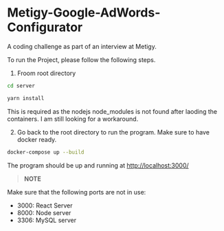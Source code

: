 # Metigy-Google-AdWords-Configurator

A coding challenge as part of an interview at Metigy.

To run the Project, please follow the following steps.

1. Froom root directory
```bash
cd server

yarn install
```
This is required as the nodejs node_modules is not found after laoding the containers. I am still looking for a workaround.

2. Go back to the root directory to run the program. Make sure to have docker ready.
```bash
docker-compose up --build
```
The program should be up and running at [http://localhost:3000/](http://localhost:3000/)



>   **NOTE**

Make sure that the following ports are not in use:

* 3000: React Server
* 8000: Node server
* 3306: MySQL server



